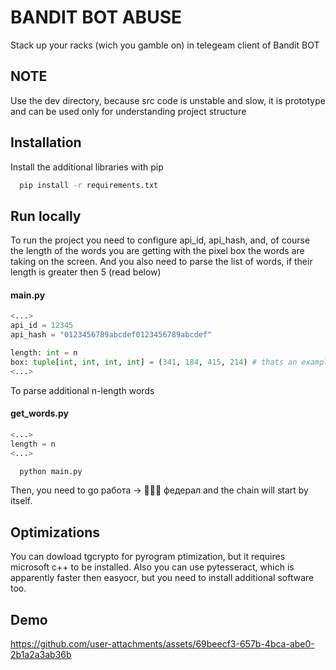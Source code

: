 
# BANDIT BOT ABUSE

Stack up your racks (wich you gamble on) in telegeam client of Bandit BOT

## NOTE

Use the dev directory, because src code is unstable and slow, it is prototype and can be used only for understanding project structure

## Installation

Install the additional libraries with pip

```bash
  pip install -r requirements.txt
```
    
## Run locally
To run the project you need to configure api_id, api_hash, and, of course the length of the words you are getting with the pixel box the words are taking on the screen. And you also need to parse the list of words, if their length is greater then 5 (read below)
#### main.py
```python
<...>
api_id = 12345
api_hash = "0123456789abcdef0123456789abcdef"

length: int = n
box: tuple[int, int, int, int] = (341, 184, 415, 214) # thats an example of 4-letter word box
<...>
```
To parse additional n-length words
#### get_words.py
```python
<...>
length = n
<...>
```
```bash
  python main.py
```
Then, you need to go
работа -> 👮🏻‍♂️ федерал
and the chain will start by itself.



## Optimizations

You can dowload tgcrypto for pyrogram ptimization, but it requires microsoft c++ to be installed.
Also you can use pytesseract, which is apparently faster then easyocr, but you need to install additional software too.


## Demo




https://github.com/user-attachments/assets/69beecf3-657b-4bca-abe0-2b1a2a3ab36b


